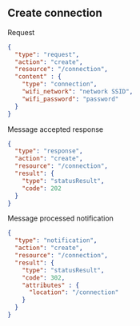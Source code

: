 ## Create connection
Request
```json
{
  "type": "request",
  "action": "create",
  "resource": "/connection",
  "content" : {
    "type": "connection",
    "wifi_network": "network SSID",
    "wifi_password": "password"
  }
}
```
Message accepted response
```json
{
  "type": "response",
  "action": "create",
  "resource": "/connection",
  "result": {
    "type": "statusResult",
    "code": 202
  }
}
```
Message processed notification
```json
{
  "type": "notification",
  "action": "create",
  "resource": "/connection",
  "result": {
    "type": "statusResult",
    "code": 302,
    "attributes" : {
      "location": "/connection"
    }
  }
}
```
